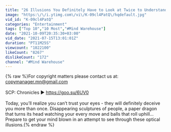 ```yaml
---
title: "26 Illusions You Definitely Have to Look at Twice to Understand"
image: "https:\/\/i.ytimg.com\/vi\/K-09cl4PatQ\/hqdefault.jpg"
vid_id: "K-09cl4PatQ"
categories: "Entertainment"
tags: ["Top 10","10 Most","#Mind Warehouse"]
date: "2021-10-09T20:35:30+03:00"
vid_date: "2021-07-15T13:01:01Z"
duration: "PT11M25S"
viewcount: "1022100"
likeCount: "8267"
dislikeCount: "172"
channel: "#Mind Warehouse"
---
```

{% raw %}For copyright matters please contact us at: copymanager.mn@gmail.com<br /><br />SCP: Chronicles ► <a rel="nofollow" target="blank" href="https://goo.su/6UV0">https://goo.su/6UV0</a><br /><br />Today, you’ll realize you can’t trust your eyes - they will definitely deceive you more than once. Disappearing sculptures of people, a paper dragon that turns its head watching your every move and balls that roll uphill... Prepare to get your mind blown in an attempt to see through these optical illusions.{% endraw %}
